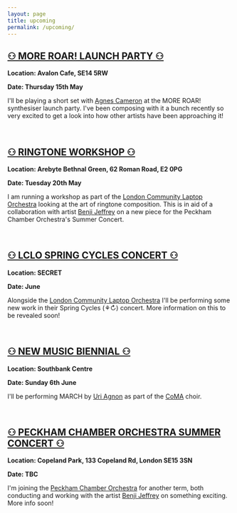 ```yaml
---
layout: page
title: upcoming
permalink: /upcoming/
---
```


<h2><a href="https://www.instagram.com/p/DIyje-jo3cg/">⚇ MORE ROAR! LAUNCH PARTY ⚇</a></h2>
<p><b>Location: Avalon Cafe, SE14 5RW</b></p>
<p><b>Date: Thursday 15th May</b></p>
<p> I'll be playing a short set with <a href="https://agnescameron.info/">Agnes Cameron</a> at the MORE ROAR! synthesiser launch party. I've been composing with it a bunch recently so very excited to get a look into how other artists have been approaching it!</p>
<br>
<h2><a href="https://lclo.otherkat.com/ringtoneworkshop/">⚇ RINGTONE WORKSHOP ⚇</a></h2>
<p><b>Location: Arebyte Bethnal Green, 62 Roman Road, E2 0PG</b></p>
<p><b>Date: Tuesday 20th May</b></p>
<p> I am running a workshop as part of the <a href="https://lclo.otherkat.com">London Community Laptop Orchestra</a> looking at the art of ringtone composition. This is in aid of a collaboration with artist <a href="https://www.benjijeffrey.com/">Benji Jeffrey</a> on a new piece for the Peckham Chamber Orchestra's Summer Concert.</p>
<br>
<h2><a href="https://lclo.otherkat.com/">⚇ LCLO SPRING CYCLES CONCERT ⚇</a></h2>
<p><b>Location: SECRET</b></p>
<p><b>Date: June</b></p>
<p>Alongside the <a href="https://lclo.otherkat.com">London Community Laptop Orchestra</a> I'll be performing some new work in their Spring Cycles (⚘↻) concert. More information on this to be revealed soon!</p>
<br>
<h2><a href="https://www.newmusicbiennial.co.uk/composers-and-commissions-2025/">⚇ NEW MUSIC BIENNIAL ⚇</a></h2>
<p><b>Location: Southbank Centre</b></p>
<p><b>Date: Sunday 6th June</b></p>
<p> I'll be performing MARCH by <a href="https://www.uriagnon.com/">Uri Agnon</a> as part of the <a href="https://www.coma.org/">CoMA</a> choir.</p>
<br>
<h2><a href="https://peckhamchamberorchestra.co.uk/">⚇ PECKHAM CHAMBER ORCHESTRA SUMMER CONCERT ⚇</a></h2>
<p><b>Location: Copeland Park, 133 Copeland Rd, London SE15 3SN</b></p>
<p><b>Date: TBC</b></p>
<p>I'm joining the <a href="https://peckhamchamberorchestra.co.uk/">Peckham Chamber Orchestra</a> for another term, both conducting and working with the artist <a href="https://www.benjijeffrey.com/">Benji Jeffrey</a> on something exciting. More info soon!</p>